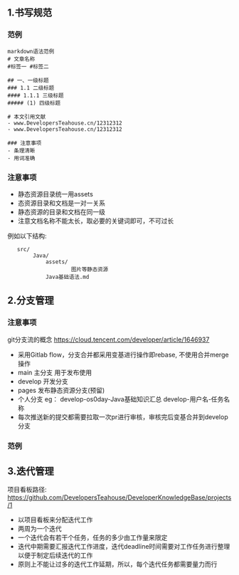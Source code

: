 
## 1.书写规范

### 范例

```
markdown语法范例
# 文章名称
#标签一 #标签二

## 一、一级标题
### 1.1 二级标题
#### 1.1.1 三级标题
##### (1) 四级标题

# 本文引用文献
- www.DevelopersTeahouse.cn/12312312
- www.DevelopersTeahouse.cn/12312312

### 注意事项
- 条理清晰
- 用词准确
```

### 注意事项
- 静态资源目录统一用assets
- 态资源目录和文档是一对一关系
- 静态资源的目录和文档在同一级
- 注意文档名称不能太长，取必要的关键词即可，不可过长

例如以下结构:
```
   src/
        Java/
            assets/
                    图片等静态资源
            Java基础语法.md
```

## 2.分支管理

### 注意事项

git分支流的概念 https://cloud.tencent.com/developer/article/1646937

- 采用Gitlab flow，分支合并都采用变基进行操作即rebase, 不使用合并merge操作
- main 主分支 用于发布使用
- develop 开发分支
- pages 发布静态资源分支(预留)
- 个人分支 eg： develop-os0day-Java基础知识汇总   develop-用户名-任务名称
- 每次推送新的提交都需要拉取一次pr进行审核，审核完后变基合并到develop分支

### 范例




## 3.迭代管理
项目看板路径: https://github.com/DevelopersTeahouse/DeveloperKnowledgeBase/projects/1
- 以项目看板来分配迭代工作
- 两周为一个迭代
- 一个迭代会有若干个任务，任务的多少由工作量来限定
- 迭代中期需要汇报迭代工作进度，迭代deadline时间需要对工作任务进行整理以便于制定后续迭代的工作
- 原则上不能让过多的迭代工作延期，所以，每个迭代任务都需要量力而行
